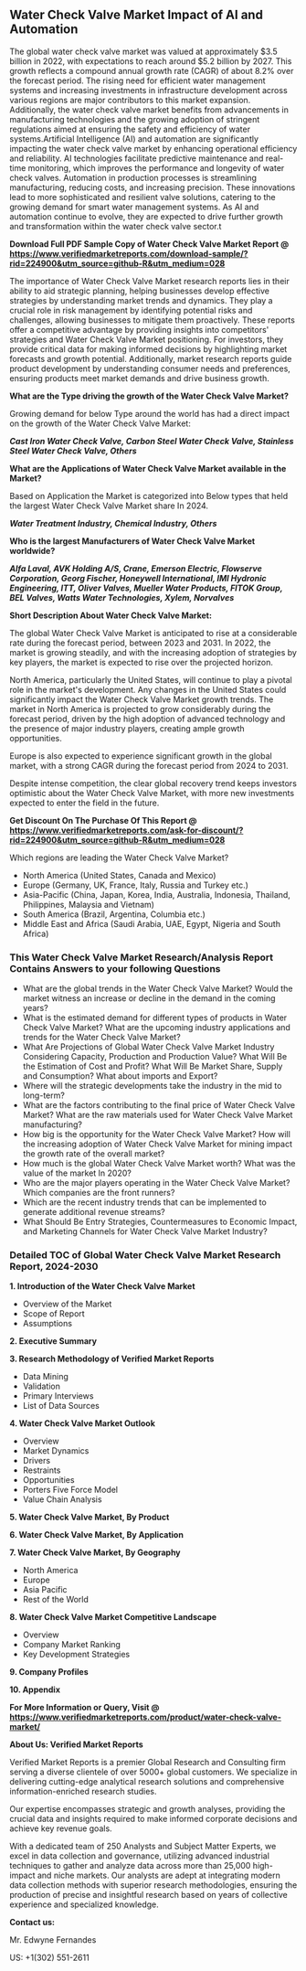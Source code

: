<h2>Water Check Valve Market Impact of AI and Automation</h2>The global water check valve market was valued at approximately $3.5 billion in 2022, with expectations to reach around $5.2 billion by 2027. This growth reflects a compound annual growth rate (CAGR) of about 8.2% over the forecast period. The rising need for efficient water management systems and increasing investments in infrastructure development across various regions are major contributors to this market expansion. Additionally, the water check valve market benefits from advancements in manufacturing technologies and the growing adoption of stringent regulations aimed at ensuring the safety and efficiency of water systems.Artificial Intelligence (AI) and automation are significantly impacting the water check valve market by enhancing operational efficiency and reliability. AI technologies facilitate predictive maintenance and real-time monitoring, which improves the performance and longevity of water check valves. Automation in production processes is streamlining manufacturing, reducing costs, and increasing precision. These innovations lead to more sophisticated and resilient valve solutions, catering to the growing demand for smart water management systems. As AI and automation continue to evolve, they are expected to drive further growth and transformation within the water check valve sector.t</p><p id="" class=""><strong>Download Full PDF Sample Copy of Water Check Valve Market Report @ <a href="https://www.verifiedmarketreports.com/download-sample/?rid=224900&utm_source=github-R&utm_medium=028" target="_blank">https://www.verifiedmarketreports.com/download-sample/?rid=224900&utm_source=github-R&utm_medium=028</a></strong></p><p>The importance of&nbsp;Water Check Valve Market research reports lies in their ability to aid strategic planning, helping businesses develop effective strategies by understanding market trends and dynamics. They play a crucial role in risk management by identifying potential risks and challenges, allowing businesses to mitigate them proactively. These reports offer a competitive advantage by providing insights into competitors' strategies and Water Check Valve Market positioning. For investors, they provide critical data for making informed decisions by highlighting market forecasts and growth potential. Additionally, market research reports guide product development by understanding consumer needs and preferences, ensuring products meet market demands and drive business growth.</p><p><strong>What are the&nbsp;Type driving the growth of the Water Check Valve Market?</strong></p><p id="" class="">Growing demand for below Type around the world has had a direct impact on the growth of the Water Check Valve Market:</p><em><strong>Cast Iron Water Check Valve, Carbon Steel Water Check Valve, Stainless Steel Water Check Valve, Others</strong></em></p><strong>What are the&nbsp;Applications&nbsp;of Water Check Valve Market available in the Market?</strong></p><p id="" class="">Based on Application the Market is categorized into Below types that held the largest Water Check Valve Market share In 2024.</p><em><strong>Water Treatment Industry, Chemical Industry, Others</strong></em></p><strong>Who is the largest Manufacturers of Water Check Valve Market worldwide?</strong></p><p><em><strong>Alfa Laval, AVK Holding A/S, Crane, Emerson Electric, Flowserve Corporation, Georg Fischer, Honeywell International, IMI Hydronic Engineering, ITT, Oliver Valves, Mueller Water Products, FITOK Group, BEL Valves, Watts Water Technologies, Xylem, Norvalves</strong></em></p><p id="" class=""><strong>Short Description About Water Check Valve Market:</strong></p><p>The global Water Check Valve Market is anticipated to rise at a considerable rate during the forecast period, between 2023 and 2031. In 2022, the market is growing steadily, and with the increasing adoption of strategies by key players, the market is expected to rise over the projected horizon.</p><p>North America, particularly the United States, will continue to play a pivotal role in the market's development. Any changes in the United States could significantly impact the Water Check Valve Market growth trends. The market in North America is projected to grow considerably during the forecast period, driven by the high adoption of advanced technology and the presence of major industry players, creating ample growth opportunities.</p><p>Europe is also expected to experience significant growth in the global market, with a strong CAGR during the forecast period from 2024 to 2031.</p><p>Despite intense competition, the clear global recovery trend keeps investors optimistic about the Water Check Valve Market, with more new investments expected to enter the field in the future.</p><p id="" class=""><strong>Get Discount On The Purchase Of This Report @ <a href="https://www.verifiedmarketreports.com/ask-for-discount/?rid=224900&utm_source=github-R&utm_medium=028" target="_blank">https://www.verifiedmarketreports.com/ask-for-discount/?rid=224900&utm_source=github-R&utm_medium=028</a></strong></p>Which regions are leading the Water Check Valve Market?</p><ul><li>North America (United States, Canada and Mexico)</li><li>Europe (Germany, UK, France, Italy, Russia and Turkey etc.)</li><li>Asia-Pacific (China, Japan, Korea, India, Australia, Indonesia, Thailand, Philippines, Malaysia and Vietnam)</li><li>South America (Brazil, Argentina, Columbia etc.)</li><li>Middle East and Africa (Saudi Arabia, UAE, Egypt, Nigeria and South Africa)</li></ul><h3 id="" class="">This Water Check Valve Market Research/Analysis Report Contains Answers to your following Questions</h3><ul><li>What are the global trends in the Water Check Valve Market? Would the market witness an increase or decline in the demand in the coming years?</li><li>What is the estimated demand for different types of products in Water Check Valve Market? What are the upcoming industry applications and trends for the Water Check Valve Market?</li><li>What Are Projections of Global Water Check Valve Market Industry Considering Capacity, Production and Production Value? What Will Be the Estimation of Cost and Profit? What Will Be Market Share, Supply and Consumption? What about imports and Export?</li><li>Where will the strategic developments take the industry in the mid to long-term?</li><li>What are the factors contributing to the final price of Water Check Valve Market? What are the raw materials used for Water Check Valve Market manufacturing?</li><li>How big is the opportunity for the Water Check Valve Market? How will the increasing adoption of Water Check Valve Market for mining impact the growth rate of the overall market?</li><li>How much is the global Water Check Valve Market worth? What was the value of the market In 2020?</li><li>Who are the major players operating in the Water Check Valve Market? Which companies are the front runners?</li><li>Which are the recent industry trends that can be implemented to generate additional revenue streams?</li><li>What Should Be Entry Strategies, Countermeasures to Economic Impact, and Marketing Channels for Water Check Valve Market Industry?</li></ul><h3 id="" class="">Detailed TOC of Global Water Check Valve Market Research Report, 2024-2030</h3><p id="" class=""><strong>1. Introduction of the Water Check Valve Market</strong></p><ul><li>Overview of the Market</li><li>Scope of Report</li><li>Assumptions</li></ul><p id="" class=""><strong>2. Executive Summary</strong></p><p id="" class=""><strong>3. Research Methodology of Verified Market Reports</strong></p><ul><li>Data Mining</li><li>Validation</li><li>Primary Interviews</li><li>List of Data Sources</li></ul><p id="" class=""><strong>4. Water Check Valve Market Outlook</strong></p><ul><li>Overview</li><li>Market Dynamics</li><li>Drivers</li><li>Restraints</li><li>Opportunities</li><li>Porters Five Force Model</li><li>Value Chain Analysis</li></ul><p id="" class=""><strong>5. Water Check Valve Market, By Product</strong></p><p id="" class=""><strong>6. Water Check Valve Market, By Application</strong></p><p id="" class=""><strong>7. Water Check Valve Market, By Geography</strong></p><ul><li>North America</li><li>Europe</li><li>Asia Pacific</li><li>Rest of the World</li></ul><p id="" class=""><strong>8. Water Check Valve Market Competitive Landscape</strong></p><ul><li>Overview</li><li>Company Market Ranking</li><li>Key Development Strategies</li></ul><p id="" class=""><strong>9. Company Profiles</strong></p><p id="" class=""><strong>10. Appendix</strong></p><p id="" class=""><strong>For More Information or Query, Visit @ <a href="https://www.verifiedmarketreports.com/product/water-check-valve-market/" target="_blank">https://www.verifiedmarketreports.com/product/water-check-valve-market/</a></strong></p><p id="" class=""><strong>About Us: Verified Market Reports</strong></p><p id="" class="">Verified Market Reports is a premier Global Research and Consulting firm serving a diverse clientele of over 5000+ global customers. We specialize in delivering cutting-edge analytical research solutions and comprehensive information-enriched research studies.</p><p id="" class="">Our expertise encompasses strategic and growth analyses, providing the crucial data and insights required to make informed corporate decisions and achieve key revenue goals.</p><p id="" class="">With a dedicated team of 250 Analysts and Subject Matter Experts, we excel in data collection and governance, utilizing advanced industrial techniques to gather and analyze data across more than 25,000 high-impact and niche markets. Our analysts are adept at integrating modern data collection methods with superior research methodologies, ensuring the production of precise and insightful research based on years of collective experience and specialized knowledge.</p><p id="" class=""><strong>Contact us:</strong></p><p id="" class="">Mr. Edwyne Fernandes</p><p id="" class="">US: +1(302) 551-2611</p>